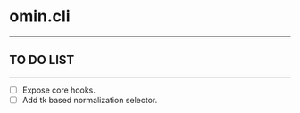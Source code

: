# omin.cli
---
## TO DO LIST
---
- [ ] Expose core hooks.
- [ ] Add tk based normalization selector.
